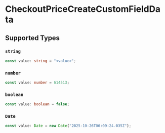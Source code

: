# CheckoutPriceCreateCustomFieldData


## Supported Types

### `string`

```typescript
const value: string = "<value>";
```

### `number`

```typescript
const value: number = 614513;
```

### `boolean`

```typescript
const value: boolean = false;
```

### `Date`

```typescript
const value: Date = new Date("2025-10-26T06:09:24.035Z");
```

